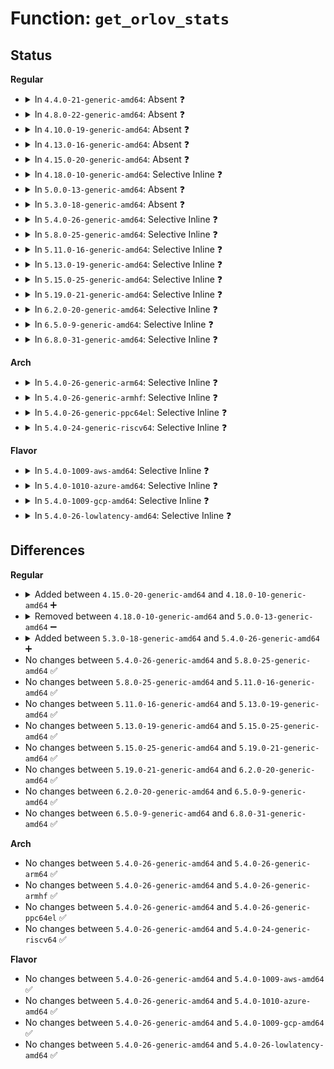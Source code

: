 # Function: <code>get_orlov_stats</code>

## Status
<b>Regular</b>
<ul>
<li>
<details>
<summary>In <code>4.4.0-21-generic-amd64</code>: Absent ❓</summary>

```json
{
  "name": "get_orlov_stats",
  "collision_type": "Unique Static",
  "inline_type": "Selective",
  "funcs": [
    {
      "addr": 18446744071581544288,
      "name": "get_orlov_stats",
      "external": false,
      "loc": "fs/ext4/ialloc.c:397",
      "file": "fs/ext4/ialloc.c",
      "inline": "not declared, inlined",
      "caller_inline": [
        "fs/ext4/ialloc.c:find_group_orlov",
        "fs/ext4/ialloc.c:find_group_orlov"
      ],
      "caller_func": [
        "fs/ext4/ialloc.c:find_group_orlov",
        "fs/ext4/ialloc.c:find_group_orlov"
      ]
    }
  ],
  "symbols": [
    {
      "addr": 18446744071581544288,
      "name": "get_orlov_stats.part.11",
      "section": ".text",
      "bind": "STB_LOCAL",
      "size": 114
    }
  ]
}
```
</details>
</li>
<li>
<details>
<summary>In <code>4.8.0-22-generic-amd64</code>: Absent ❓</summary>

```json
{
  "name": "get_orlov_stats",
  "collision_type": "Unique Static",
  "inline_type": "Selective",
  "funcs": [
    {
      "addr": 18446744071581731211,
      "name": "get_orlov_stats",
      "external": false,
      "loc": "fs/ext4/ialloc.c:397",
      "file": "fs/ext4/ialloc.c",
      "inline": "not declared, inlined",
      "caller_inline": [
        "fs/ext4/ialloc.c:find_group_orlov",
        "fs/ext4/ialloc.c:find_group_orlov"
      ],
      "caller_func": [
        "fs/ext4/ialloc.c:find_group_orlov",
        "fs/ext4/ialloc.c:find_group_orlov"
      ]
    }
  ],
  "symbols": [
    {
      "addr": 18446744071581730064,
      "name": "get_orlov_stats.part.12",
      "section": ".text",
      "bind": "STB_LOCAL",
      "size": 114
    }
  ]
}
```
</details>
</li>
<li>
<details>
<summary>In <code>4.10.0-19-generic-amd64</code>: Absent ❓</summary>

```json
{
  "name": "get_orlov_stats",
  "collision_type": "Unique Static",
  "inline_type": "Selective",
  "funcs": [
    {
      "addr": 18446744071581818811,
      "name": "get_orlov_stats",
      "external": false,
      "loc": "fs/ext4/ialloc.c:397",
      "file": "fs/ext4/ialloc.c",
      "inline": "not declared, inlined",
      "caller_inline": [
        "fs/ext4/ialloc.c:find_group_orlov",
        "fs/ext4/ialloc.c:find_group_orlov"
      ],
      "caller_func": [
        "fs/ext4/ialloc.c:find_group_orlov",
        "fs/ext4/ialloc.c:find_group_orlov"
      ]
    }
  ],
  "symbols": [
    {
      "addr": 18446744071581817664,
      "name": "get_orlov_stats.part.12",
      "section": ".text",
      "bind": "STB_LOCAL",
      "size": 114
    }
  ]
}
```
</details>
</li>
<li>
<details>
<summary>In <code>4.13.0-16-generic-amd64</code>: Absent ❓</summary>

```json
{
  "name": "get_orlov_stats",
  "collision_type": "Unique Static",
  "inline_type": "Selective",
  "funcs": [
    {
      "addr": 18446744071581942356,
      "name": "get_orlov_stats",
      "external": false,
      "loc": "fs/ext4/ialloc.c:398",
      "file": "fs/ext4/ialloc.c",
      "inline": "not declared, inlined",
      "caller_inline": [
        "fs/ext4/ialloc.c:find_group_orlov",
        "fs/ext4/ialloc.c:find_group_orlov"
      ],
      "caller_func": [
        "fs/ext4/ialloc.c:find_group_orlov",
        "fs/ext4/ialloc.c:find_group_orlov"
      ]
    }
  ],
  "symbols": [
    {
      "addr": 18446744071581941200,
      "name": "get_orlov_stats.part.13",
      "section": ".text",
      "bind": "STB_LOCAL",
      "size": 108
    }
  ]
}
```
</details>
</li>
<li>
<details>
<summary>In <code>4.15.0-20-generic-amd64</code>: Absent ❓</summary>

```json
{
  "name": "get_orlov_stats",
  "collision_type": "Unique Static",
  "inline_type": "Selective",
  "funcs": [
    {
      "addr": 18446744071582091668,
      "name": "get_orlov_stats",
      "external": false,
      "loc": "fs/ext4/ialloc.c:399",
      "file": "fs/ext4/ialloc.c",
      "inline": "not declared, inlined",
      "caller_inline": [
        "fs/ext4/ialloc.c:find_group_orlov",
        "fs/ext4/ialloc.c:find_group_orlov"
      ],
      "caller_func": [
        "fs/ext4/ialloc.c:find_group_orlov",
        "fs/ext4/ialloc.c:find_group_orlov"
      ]
    }
  ],
  "symbols": [
    {
      "addr": 18446744071582090160,
      "name": "get_orlov_stats.part.14",
      "section": ".text",
      "bind": "STB_LOCAL",
      "size": 108
    }
  ]
}
```
</details>
</li>
<li>
<details>
<summary>In <code>4.18.0-10-generic-amd64</code>: Selective Inline ❓</summary>

```c
void get_orlov_stats(struct super_block * sb, ext4_group_t g, int flex_size, struct orlov_stats * stats)
```

```json
{
  "name": "get_orlov_stats",
  "collision_type": "Unique Static",
  "inline_type": "Selective",
  "funcs": [
    {
      "addr": 18446744071582278496,
      "name": "get_orlov_stats",
      "external": false,
      "loc": "fs/ext4/ialloc.c:369",
      "file": "fs/ext4/ialloc.c",
      "inline": "not declared, inlined",
      "caller_inline": [],
      "caller_func": [
        "fs/ext4/ialloc.c:find_group_orlov",
        "fs/ext4/ialloc.c:find_group_orlov"
      ]
    }
  ],
  "symbols": [
    {
      "addr": 18446744071582278496,
      "name": "get_orlov_stats",
      "section": ".text",
      "bind": "STB_LOCAL",
      "size": 152
    }
  ]
}
```
</details>
</li>
<li>
<details>
<summary>In <code>5.0.0-13-generic-amd64</code>: Absent ❓</summary>

```json
{
  "name": "get_orlov_stats",
  "collision_type": "Unique Static",
  "inline_type": "Selective",
  "funcs": [
    {
      "addr": 18446744071582378825,
      "name": "get_orlov_stats",
      "external": false,
      "loc": "fs/ext4/ialloc.c:369",
      "file": "fs/ext4/ialloc.c",
      "inline": "not declared, inlined",
      "caller_inline": [
        "fs/ext4/ialloc.c:find_group_orlov",
        "fs/ext4/ialloc.c:find_group_orlov"
      ],
      "caller_func": [
        "fs/ext4/ialloc.c:find_group_orlov",
        "fs/ext4/ialloc.c:find_group_orlov"
      ]
    }
  ],
  "symbols": [
    {
      "addr": 18446744071582377184,
      "name": "get_orlov_stats.part.18",
      "section": ".text",
      "bind": "STB_LOCAL",
      "size": 112
    }
  ]
}
```
</details>
</li>
<li>
<details>
<summary>In <code>5.3.0-18-generic-amd64</code>: Absent ❓</summary>

```json
{
  "name": "get_orlov_stats",
  "collision_type": "Unique Static",
  "inline_type": "Selective",
  "funcs": [
    {
      "addr": 18446744071582547238,
      "name": "get_orlov_stats",
      "external": false,
      "loc": "fs/ext4/ialloc.c:369",
      "file": "fs/ext4/ialloc.c",
      "inline": "not declared, inlined",
      "caller_inline": [
        "fs/ext4/ialloc.c:find_group_orlov",
        "fs/ext4/ialloc.c:find_group_orlov"
      ],
      "caller_func": [
        "fs/ext4/ialloc.c:find_group_orlov",
        "fs/ext4/ialloc.c:find_group_orlov"
      ]
    }
  ],
  "symbols": [
    {
      "addr": 18446744071582545600,
      "name": "get_orlov_stats.part.0",
      "section": ".text",
      "bind": "STB_LOCAL",
      "size": 108
    }
  ]
}
```
</details>
</li>
<li>
<details>
<summary>In <code>5.4.0-26-generic-amd64</code>: Selective Inline ❓</summary>

```c
void get_orlov_stats(struct super_block * sb, ext4_group_t g, int flex_size, struct orlov_stats * stats)
```

```json
{
  "name": "get_orlov_stats",
  "collision_type": "Unique Static",
  "inline_type": "Selective",
  "funcs": [
    {
      "addr": 18446744071582646544,
      "name": "get_orlov_stats",
      "external": false,
      "loc": "fs/ext4/ialloc.c:366",
      "file": "fs/ext4/ialloc.c",
      "inline": "not declared, inlined",
      "caller_inline": [],
      "caller_func": [
        "fs/ext4/ialloc.c:find_group_orlov",
        "fs/ext4/ialloc.c:find_group_orlov"
      ]
    }
  ],
  "symbols": [
    {
      "addr": 18446744071582646544,
      "name": "get_orlov_stats",
      "section": ".text",
      "bind": "STB_LOCAL",
      "size": 158
    }
  ]
}
```
</details>
</li>
<li>
<details>
<summary>In <code>5.8.0-25-generic-amd64</code>: Selective Inline ❓</summary>

```c
void get_orlov_stats(struct super_block * sb, ext4_group_t g, int flex_size, struct orlov_stats * stats)
```

```json
{
  "name": "get_orlov_stats",
  "collision_type": "Unique Static",
  "inline_type": "Selective",
  "funcs": [
    {
      "addr": 18446744071582957856,
      "name": "get_orlov_stats",
      "external": false,
      "loc": "fs/ext4/ialloc.c:368",
      "file": "fs/ext4/ialloc.c",
      "inline": "not declared, inlined",
      "caller_inline": [],
      "caller_func": [
        "fs/ext4/ialloc.c:find_group_orlov",
        "fs/ext4/ialloc.c:find_group_orlov"
      ]
    }
  ],
  "symbols": [
    {
      "addr": 18446744071582957856,
      "name": "get_orlov_stats",
      "section": ".text",
      "bind": "STB_LOCAL",
      "size": 158
    }
  ]
}
```
</details>
</li>
<li>
<details>
<summary>In <code>5.11.0-16-generic-amd64</code>: Selective Inline ❓</summary>

```c
void get_orlov_stats(struct super_block * sb, ext4_group_t g, int flex_size, struct orlov_stats * stats)
```

```json
{
  "name": "get_orlov_stats",
  "collision_type": "Unique Static",
  "inline_type": "Selective",
  "funcs": [
    {
      "addr": 18446744071583032016,
      "name": "get_orlov_stats",
      "external": false,
      "loc": "fs/ext4/ialloc.c:372",
      "file": "fs/ext4/ialloc.c",
      "inline": "not declared, inlined",
      "caller_inline": [],
      "caller_func": [
        "fs/ext4/ialloc.c:find_group_orlov",
        "fs/ext4/ialloc.c:find_group_orlov"
      ]
    }
  ],
  "symbols": [
    {
      "addr": 18446744071583032016,
      "name": "get_orlov_stats",
      "section": ".text",
      "bind": "STB_LOCAL",
      "size": 168
    }
  ]
}
```
</details>
</li>
<li>
<details>
<summary>In <code>5.13.0-19-generic-amd64</code>: Selective Inline ❓</summary>

```c
void get_orlov_stats(struct super_block * sb, ext4_group_t g, int flex_size, struct orlov_stats * stats)
```

```json
{
  "name": "get_orlov_stats",
  "collision_type": "Unique Static",
  "inline_type": "Selective",
  "funcs": [
    {
      "addr": 18446744071583057856,
      "name": "get_orlov_stats",
      "external": false,
      "loc": "fs/ext4/ialloc.c:374",
      "file": "fs/ext4/ialloc.c",
      "inline": "not declared, inlined",
      "caller_inline": [],
      "caller_func": [
        "fs/ext4/ialloc.c:find_group_orlov",
        "fs/ext4/ialloc.c:find_group_orlov"
      ]
    }
  ],
  "symbols": [
    {
      "addr": 18446744071583057856,
      "name": "get_orlov_stats",
      "section": ".text",
      "bind": "STB_LOCAL",
      "size": 172
    }
  ]
}
```
</details>
</li>
<li>
<details>
<summary>In <code>5.15.0-25-generic-amd64</code>: Selective Inline ❓</summary>

```c
void get_orlov_stats(struct super_block * sb, ext4_group_t g, int flex_size, struct orlov_stats * stats)
```

```json
{
  "name": "get_orlov_stats",
  "collision_type": "Unique Static",
  "inline_type": "Selective",
  "funcs": [
    {
      "addr": 18446744071583395696,
      "name": "get_orlov_stats",
      "external": false,
      "loc": "fs/ext4/ialloc.c:376",
      "file": "fs/ext4/ialloc.c",
      "inline": "not declared, inlined",
      "caller_inline": [],
      "caller_func": [
        "fs/ext4/ialloc.c:find_group_orlov",
        "fs/ext4/ialloc.c:find_group_orlov"
      ]
    }
  ],
  "symbols": [
    {
      "addr": 18446744071583395696,
      "name": "get_orlov_stats",
      "section": ".text",
      "bind": "STB_LOCAL",
      "size": 172
    }
  ]
}
```
</details>
</li>
<li>
<details>
<summary>In <code>5.19.0-21-generic-amd64</code>: Selective Inline ❓</summary>

```c
void get_orlov_stats(struct super_block * sb, ext4_group_t g, int flex_size, struct orlov_stats * stats)
```

```json
{
  "name": "get_orlov_stats",
  "collision_type": "Unique Static",
  "inline_type": "Selective",
  "funcs": [
    {
      "addr": 18446744071583910464,
      "name": "get_orlov_stats",
      "external": false,
      "loc": "fs/ext4/ialloc.c:376",
      "file": "fs/ext4/ialloc.c",
      "inline": "not declared, inlined",
      "caller_inline": [],
      "caller_func": [
        "fs/ext4/ialloc.c:find_group_orlov",
        "fs/ext4/ialloc.c:find_group_orlov"
      ]
    }
  ],
  "symbols": [
    {
      "addr": 18446744071583910464,
      "name": "get_orlov_stats",
      "section": ".text",
      "bind": "STB_LOCAL",
      "size": 224
    }
  ]
}
```
</details>
</li>
<li>
<details>
<summary>In <code>6.2.0-20-generic-amd64</code>: Selective Inline ❓</summary>

```c
void get_orlov_stats(struct super_block * sb, ext4_group_t g, int flex_size, struct orlov_stats * stats)
```

```json
{
  "name": "get_orlov_stats",
  "collision_type": "Unique Static",
  "inline_type": "Selective",
  "funcs": [
    {
      "addr": 18446744071584536320,
      "name": "get_orlov_stats",
      "external": false,
      "loc": "fs/ext4/ialloc.c:376",
      "file": "fs/ext4/ialloc.c",
      "inline": "not declared, inlined",
      "caller_inline": [],
      "caller_func": [
        "fs/ext4/ialloc.c:find_group_orlov",
        "fs/ext4/ialloc.c:find_group_orlov"
      ]
    }
  ],
  "symbols": [
    {
      "addr": 18446744071584536320,
      "name": "get_orlov_stats",
      "section": ".text",
      "bind": "STB_LOCAL",
      "size": 224
    }
  ]
}
```
</details>
</li>
<li>
<details>
<summary>In <code>6.5.0-9-generic-amd64</code>: Selective Inline ❓</summary>

```c
void get_orlov_stats(struct super_block * sb, ext4_group_t g, int flex_size, struct orlov_stats * stats)
```

```json
{
  "name": "get_orlov_stats",
  "collision_type": "Unique Static",
  "inline_type": "Selective",
  "funcs": [
    {
      "addr": 18446744071584765424,
      "name": "get_orlov_stats",
      "external": false,
      "loc": "fs/ext4/ialloc.c:376",
      "file": "fs/ext4/ialloc.c",
      "inline": "not declared, inlined",
      "caller_inline": [],
      "caller_func": [
        "fs/ext4/ialloc.c:find_group_orlov",
        "fs/ext4/ialloc.c:find_group_orlov"
      ]
    }
  ],
  "symbols": [
    {
      "addr": 18446744071584765424,
      "name": "get_orlov_stats",
      "section": ".text",
      "bind": "STB_LOCAL",
      "size": 224
    }
  ]
}
```
</details>
</li>
<li>
<details>
<summary>In <code>6.8.0-31-generic-amd64</code>: Selective Inline ❓</summary>

```c
void get_orlov_stats(struct super_block * sb, ext4_group_t g, int flex_size, struct orlov_stats * stats)
```

```json
{
  "name": "get_orlov_stats",
  "collision_type": "Unique Static",
  "inline_type": "Selective",
  "funcs": [
    {
      "addr": 18446744071584998496,
      "name": "get_orlov_stats",
      "external": false,
      "loc": "fs/ext4/ialloc.c:376",
      "file": "fs/ext4/ialloc.c",
      "inline": "not declared, inlined",
      "caller_inline": [],
      "caller_func": [
        "fs/ext4/ialloc.c:find_group_orlov",
        "fs/ext4/ialloc.c:find_group_orlov"
      ]
    }
  ],
  "symbols": [
    {
      "addr": 18446744071584998496,
      "name": "get_orlov_stats",
      "section": ".text",
      "bind": "STB_LOCAL",
      "size": 224
    }
  ]
}
```
</details>
</li>
</ul>
<b>Arch</b>
<ul>
<li>
<details>
<summary>In <code>5.4.0-26-generic-arm64</code>: Selective Inline ❓</summary>

```c
void get_orlov_stats(struct super_block * sb, ext4_group_t g, int flex_size, struct orlov_stats * stats)
```

```json
{
  "name": "get_orlov_stats",
  "collision_type": "Unique Static",
  "inline_type": "Selective",
  "funcs": [
    {
      "addr": 18446603336494298600,
      "name": "get_orlov_stats",
      "external": false,
      "loc": "fs/ext4/ialloc.c:366",
      "file": "fs/ext4/ialloc.c",
      "inline": "not declared, inlined",
      "caller_inline": [],
      "caller_func": [
        "fs/ext4/ialloc.c:find_group_orlov",
        "fs/ext4/ialloc.c:find_group_orlov"
      ]
    }
  ],
  "symbols": [
    {
      "addr": 18446603336494298600,
      "name": "get_orlov_stats",
      "section": ".text",
      "bind": "STB_LOCAL",
      "size": 212
    }
  ]
}
```
</details>
</li>
<li>
<details>
<summary>In <code>5.4.0-26-generic-armhf</code>: Selective Inline ❓</summary>

```c
void get_orlov_stats(struct super_block * sb, ext4_group_t g, int flex_size, struct orlov_stats * stats)
```

```json
{
  "name": "get_orlov_stats",
  "collision_type": "Unique Static",
  "inline_type": "Selective",
  "funcs": [
    {
      "addr": 3227733148,
      "name": "get_orlov_stats",
      "external": false,
      "loc": "fs/ext4/ialloc.c:366",
      "file": "fs/ext4/ialloc.c",
      "inline": "not declared, inlined",
      "caller_inline": [],
      "caller_func": [
        "fs/ext4/ialloc.c:find_group_orlov",
        "fs/ext4/ialloc.c:find_group_orlov"
      ]
    }
  ],
  "symbols": [
    {
      "addr": 3227733148,
      "name": "get_orlov_stats",
      "section": ".text",
      "bind": "STB_LOCAL",
      "size": 176
    }
  ]
}
```
</details>
</li>
<li>
<details>
<summary>In <code>5.4.0-26-generic-ppc64el</code>: Selective Inline ❓</summary>

```c
void get_orlov_stats(struct super_block * sb, ext4_group_t g, int flex_size, struct orlov_stats * stats)
```

```json
{
  "name": "get_orlov_stats",
  "collision_type": "Unique Static",
  "inline_type": "Selective",
  "funcs": [
    {
      "addr": 13835058055288015264,
      "name": "get_orlov_stats",
      "external": false,
      "loc": "fs/ext4/ialloc.c:366",
      "file": "fs/ext4/ialloc.c",
      "inline": "not declared, inlined",
      "caller_inline": [],
      "caller_func": [
        "fs/ext4/ialloc.c:find_group_orlov",
        "fs/ext4/ialloc.c:find_group_orlov"
      ]
    }
  ],
  "symbols": [
    {
      "addr": 13835058055288015264,
      "name": "get_orlov_stats",
      "section": ".text",
      "bind": "STB_LOCAL",
      "size": 276
    }
  ]
}
```
</details>
</li>
<li>
<details>
<summary>In <code>5.4.0-24-generic-riscv64</code>: Selective Inline ❓</summary>

```c
void get_orlov_stats(struct super_block * sb, ext4_group_t g, int flex_size, struct orlov_stats * stats)
```

```json
{
  "name": "get_orlov_stats",
  "collision_type": "Unique Static",
  "inline_type": "Selective",
  "funcs": [
    {
      "addr": 18446743936273740852,
      "name": "get_orlov_stats",
      "external": false,
      "loc": "fs/ext4/ialloc.c:366",
      "file": "fs/ext4/ialloc.c",
      "inline": "not declared, inlined",
      "caller_inline": [],
      "caller_func": [
        "fs/ext4/ialloc.c:find_group_orlov",
        "fs/ext4/ialloc.c:find_group_orlov"
      ]
    }
  ],
  "symbols": [
    {
      "addr": 18446743936273740852,
      "name": "get_orlov_stats",
      "section": ".text",
      "bind": "STB_LOCAL",
      "size": 202
    }
  ]
}
```
</details>
</li>
</ul>
<b>Flavor</b>
<ul>
<li>
<details>
<summary>In <code>5.4.0-1009-aws-amd64</code>: Selective Inline ❓</summary>

```c
void get_orlov_stats(struct super_block * sb, ext4_group_t g, int flex_size, struct orlov_stats * stats)
```

```json
{
  "name": "get_orlov_stats",
  "collision_type": "Unique Static",
  "inline_type": "Selective",
  "funcs": [
    {
      "addr": 18446744071582615280,
      "name": "get_orlov_stats",
      "external": false,
      "loc": "fs/ext4/ialloc.c:366",
      "file": "fs/ext4/ialloc.c",
      "inline": "not declared, inlined",
      "caller_inline": [],
      "caller_func": [
        "fs/ext4/ialloc.c:find_group_orlov",
        "fs/ext4/ialloc.c:find_group_orlov"
      ]
    }
  ],
  "symbols": [
    {
      "addr": 18446744071582615280,
      "name": "get_orlov_stats",
      "section": ".text",
      "bind": "STB_LOCAL",
      "size": 158
    }
  ]
}
```
</details>
</li>
<li>
<details>
<summary>In <code>5.4.0-1010-azure-amd64</code>: Selective Inline ❓</summary>

```c
void get_orlov_stats(struct super_block * sb, ext4_group_t g, int flex_size, struct orlov_stats * stats)
```

```json
{
  "name": "get_orlov_stats",
  "collision_type": "Unique Static",
  "inline_type": "Selective",
  "funcs": [
    {
      "addr": 18446744071582552448,
      "name": "get_orlov_stats",
      "external": false,
      "loc": "fs/ext4/ialloc.c:366",
      "file": "fs/ext4/ialloc.c",
      "inline": "not declared, inlined",
      "caller_inline": [],
      "caller_func": [
        "fs/ext4/ialloc.c:find_group_orlov",
        "fs/ext4/ialloc.c:find_group_orlov"
      ]
    }
  ],
  "symbols": [
    {
      "addr": 18446744071582552448,
      "name": "get_orlov_stats",
      "section": ".text",
      "bind": "STB_LOCAL",
      "size": 158
    }
  ]
}
```
</details>
</li>
<li>
<details>
<summary>In <code>5.4.0-1009-gcp-amd64</code>: Selective Inline ❓</summary>

```c
void get_orlov_stats(struct super_block * sb, ext4_group_t g, int flex_size, struct orlov_stats * stats)
```

```json
{
  "name": "get_orlov_stats",
  "collision_type": "Unique Static",
  "inline_type": "Selective",
  "funcs": [
    {
      "addr": 18446744071582605136,
      "name": "get_orlov_stats",
      "external": false,
      "loc": "fs/ext4/ialloc.c:366",
      "file": "fs/ext4/ialloc.c",
      "inline": "not declared, inlined",
      "caller_inline": [],
      "caller_func": [
        "fs/ext4/ialloc.c:find_group_orlov",
        "fs/ext4/ialloc.c:find_group_orlov"
      ]
    }
  ],
  "symbols": [
    {
      "addr": 18446744071582605136,
      "name": "get_orlov_stats",
      "section": ".text",
      "bind": "STB_LOCAL",
      "size": 158
    }
  ]
}
```
</details>
</li>
<li>
<details>
<summary>In <code>5.4.0-26-lowlatency-amd64</code>: Selective Inline ❓</summary>

```c
void get_orlov_stats(struct super_block * sb, ext4_group_t g, int flex_size, struct orlov_stats * stats)
```

```json
{
  "name": "get_orlov_stats",
  "collision_type": "Unique Static",
  "inline_type": "Selective",
  "funcs": [
    {
      "addr": 18446744071582687632,
      "name": "get_orlov_stats",
      "external": false,
      "loc": "fs/ext4/ialloc.c:366",
      "file": "fs/ext4/ialloc.c",
      "inline": "not declared, inlined",
      "caller_inline": [],
      "caller_func": [
        "fs/ext4/ialloc.c:find_group_orlov",
        "fs/ext4/ialloc.c:find_group_orlov"
      ]
    }
  ],
  "symbols": [
    {
      "addr": 18446744071582687632,
      "name": "get_orlov_stats",
      "section": ".text",
      "bind": "STB_LOCAL",
      "size": 178
    }
  ]
}
```
</details>
</li>
</ul>

## Differences
<b>Regular</b>
<ul>
<li>
<details>
<summary>Added between <code>4.15.0-20-generic-amd64</code> and <code>4.18.0-10-generic-amd64</code> ➕</summary>

```c
void get_orlov_stats(struct super_block * sb, ext4_group_t g, int flex_size, struct orlov_stats * stats)
```
</details>
</li>
<li>
<details>
<summary>Removed between <code>4.18.0-10-generic-amd64</code> and <code>5.0.0-13-generic-amd64</code> ➖</summary>

```c
void get_orlov_stats(struct super_block * sb, ext4_group_t g, int flex_size, struct orlov_stats * stats)
```
</details>
</li>
<li>
<details>
<summary>Added between <code>5.3.0-18-generic-amd64</code> and <code>5.4.0-26-generic-amd64</code> ➕</summary>

```c
void get_orlov_stats(struct super_block * sb, ext4_group_t g, int flex_size, struct orlov_stats * stats)
```
</details>
</li>
<li>
No changes between <code>5.4.0-26-generic-amd64</code> and <code>5.8.0-25-generic-amd64</code> ✅
</li>
<li>
No changes between <code>5.8.0-25-generic-amd64</code> and <code>5.11.0-16-generic-amd64</code> ✅
</li>
<li>
No changes between <code>5.11.0-16-generic-amd64</code> and <code>5.13.0-19-generic-amd64</code> ✅
</li>
<li>
No changes between <code>5.13.0-19-generic-amd64</code> and <code>5.15.0-25-generic-amd64</code> ✅
</li>
<li>
No changes between <code>5.15.0-25-generic-amd64</code> and <code>5.19.0-21-generic-amd64</code> ✅
</li>
<li>
No changes between <code>5.19.0-21-generic-amd64</code> and <code>6.2.0-20-generic-amd64</code> ✅
</li>
<li>
No changes between <code>6.2.0-20-generic-amd64</code> and <code>6.5.0-9-generic-amd64</code> ✅
</li>
<li>
No changes between <code>6.5.0-9-generic-amd64</code> and <code>6.8.0-31-generic-amd64</code> ✅
</li>
</ul>
<b>Arch</b>
<ul>
<li>
No changes between <code>5.4.0-26-generic-amd64</code> and <code>5.4.0-26-generic-arm64</code> ✅
</li>
<li>
No changes between <code>5.4.0-26-generic-amd64</code> and <code>5.4.0-26-generic-armhf</code> ✅
</li>
<li>
No changes between <code>5.4.0-26-generic-amd64</code> and <code>5.4.0-26-generic-ppc64el</code> ✅
</li>
<li>
No changes between <code>5.4.0-26-generic-amd64</code> and <code>5.4.0-24-generic-riscv64</code> ✅
</li>
</ul>
<b>Flavor</b>
<ul>
<li>
No changes between <code>5.4.0-26-generic-amd64</code> and <code>5.4.0-1009-aws-amd64</code> ✅
</li>
<li>
No changes between <code>5.4.0-26-generic-amd64</code> and <code>5.4.0-1010-azure-amd64</code> ✅
</li>
<li>
No changes between <code>5.4.0-26-generic-amd64</code> and <code>5.4.0-1009-gcp-amd64</code> ✅
</li>
<li>
No changes between <code>5.4.0-26-generic-amd64</code> and <code>5.4.0-26-lowlatency-amd64</code> ✅
</li>
</ul>
